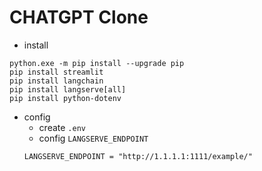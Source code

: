 # CHATGPT Clone
- install
``` 
python.exe -m pip install --upgrade pip
pip install streamlit
pip install langchain
pip install langserve[all] 
pip install python-dotenv
```
- config
  - create `.env`
  - config `LANGSERVE_ENDPOINT`
  ``` 
  LANGSERVE_ENDPOINT = "http://1.1.1.1:1111/example/" 
  ```